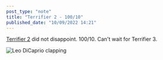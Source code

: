 ```yaml
---
post_type: "note" 
title: "Terrifier 2 - 100/10"
published_date: "10/09/2022 14:21"
---
```


[Terrifier 2](https://www.terrifier2themovie.com/home/) did not disappoint. 100/10. Can't wait for Terrifier 3.

![Leo DiCaprio clapping](https://media.tenor.com/029LgfMnsisAAAAM/applause-leonardo-dicaprio.gif)